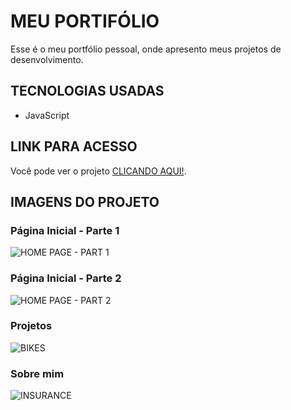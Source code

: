 # MEU PORTIFÓLIO
Esse é o meu portfólio pessoal, onde apresento meus projetos de desenvolvimento.

## TECNOLOGIAS USADAS
- JavaScript

## LINK PARA ACESSO
Você pode ver o projeto [CLICANDO AQUI!](https://anajmazon.pages.dev).

## IMAGENS DO PROJETO
### Página Inicial - Parte 1
![HOME PAGE - PART 1](https://i.imgur.com/dHH4BvQ.png)

### Página Inicial - Parte 2
![HOME PAGE - PART 2](https://i.imgur.com/DsxwezO.png)

### Projetos
![BIKES](https://i.imgur.com/ZjFdUcE.png)

### Sobre mim
![INSURANCE](https://i.imgur.com/x66MnXE.png)
